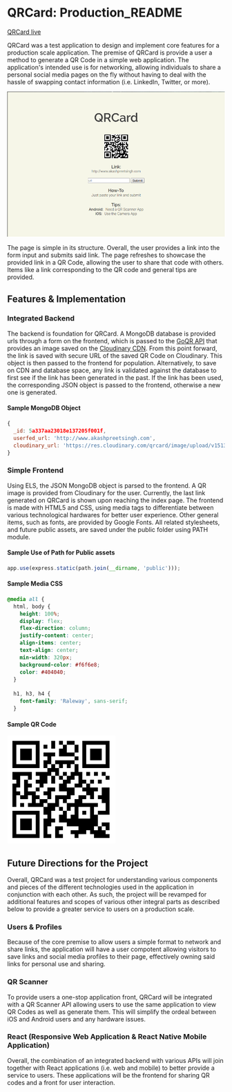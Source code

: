 # QRCard: Production_README

[QRCard live][heroku]

[Heroku]: https://qrcard.com
[Github]: https://github.com/AkashSkySingh/QRCard
[QR API]: http://goqr.me/api/
[Cloudinary]: https://cloudinary.com/documentation/solution_overview

QRCard was a test application to design and implement core features for a production scale application. The premise of QRCard is provide a user a method to generate a QR Code in a simple web application. The application's intended use is for networking, allowing individuals to share a personal social media pages on the fly without having to deal with the hassle of swapping contact information (i.e. LinkedIn, Twitter, or more).

![image of Root page](/docs/images/root.png)

The page is simple in its structure. Overall, the user provides a link into  the form input and submits said link. The page refreshes to showcase the provided link in a QR Code, allowing the user to share that code with others. Items like a link corresponding to the QR code and general tips are provided.

## Features & Implementation

### Integrated Backend
The backend is foundation for QRCard. A MongoDB database is provided urls through a form on the frontend, which is passed to the [GoQR API][QR API] that provides an image saved on the [Cloudinary CDN][Cloudinary]. From this point forward, the link is saved with secure URL of the saved QR Code on Cloudinary. This object is then passed to the frontend for population. Alternatively, to save on CDN and database space, any link is validated against the database to first see if the link has been generated in the past. If the link has been used, the corresponding JSON object is passed to the frontend, otherwise a new one is generated.

#### Sample MongoDB Object
```js
{
  _id: 5a337aa23018e137205f001f,
  userfed_url: 'http://www.akashpreetsingh.com',
  cloudinary_url: 'https://res.cloudinary.com/qrcard/image/upload/v1513323164/tfglnd3vibylfyfs1wr1.png'
}
```

### Simple Frontend
Using ELS, the JSON MongoDB object is parsed to the frontend. A QR image is provided from Cloudinary for the user. Currently, the last link generated on QRCard is shown upon reaching the index page. The frontend is made with HTML5 and CSS, using media tags to differentiate between various technological hardwares for better user experience. Other general items, such as fonts, are provided by Google Fonts.  All related stylesheets, and future public assets, are saved under the public folder using PATH module.

#### Sample Use of Path for Public assets
```js
app.use(express.static(path.join(__dirname, 'public')));
```

#### Sample Media CSS
``` css
@media all {
  html, body {
    height: 100%;
    display: flex;
    flex-direction: column;
    justify-content: center;
    align-items: center;
    text-align: center;
    min-width: 320px;
    background-color: #f6f6e8;
    color: #404040;
  }

  h1, h3, h4 {
    font-family: 'Raleway', sans-serif;
  }
```

#### Sample QR Code
![image of Generated QR Code](/docs/images/sampleqr.png)



## Future Directions for the Project
Overall, QRCard was a test project for understanding various components and pieces of the different technologies used in the application in conjunction with each other. As such, the project will be revamped for additional features and scopes of various other integral parts as described below to provide a greater service to users on a production scale.

### Users & Profiles
Because of the core premise to allow users a simple format to network and share links, the application will have a user compotent allowing visitors to save links and social media profiles to their page, effectively owning said links for personal use and sharing.

### QR Scanner
To provide users a one-stop application front, QRCard will be integrated with a QR Scanner API allowing users to use the same application to view QR Codes as well as generate them. This will simplify the ordeal between iOS and Android users and any hardware issues.

### React (Responsive Web Application & React Native Mobile Application)
Overall, the combination of an integrated backend with various APIs will join together with React applications (i.e. web and mobile) to better provide a service to users. These applications will be the frontend for sharing QR codes and a front for user interaction.
